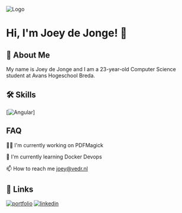 
![Logo](https://avatars2.githubusercontent.com/u/37842853?v=4)




# Hi, I'm Joey de Jonge! 👋


## 🚀 About Me
My name is Joey de Jonge and I am a 23-year-old Computer Science student at Avans Hogeschool Breda.




## 🛠 Skills
[![Angular](https://img.shields.io/badge/Angular-DD0031?style=for-the-badge&logo=angular&logoColor=white)]


## FAQ
👩‍💻 I'm currently working on PDFMagick

🧠 I'm currently learning Docker Devops

📫 How to reach me joey@vedr.nl

## 🔗 Links
[![portfolio](https://img.shields.io/badge/my_portfolio-000?style=for-the-badge&logo=ko-fi&logoColor=white)](https://joeycode.nl/)
[![linkedin](https://img.shields.io/badge/linkedin-0A66C2?style=for-the-badge&logo=linkedin&logoColor=white)](https://www.linkedin.com/in/joey-de-jonge/)




